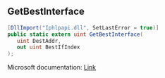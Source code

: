 ## GetBestInterface

```csharp
[DllImport("Iphlpapi.dll", SetLastError = true)]
public static extern uint GetBestInterface(
   uint DestAddr,
   out uint BestIfIndex
);
```

Microsoft documentation: [Link](https://docs.microsoft.com/en-us/windows/win32/api/iphlpapi/nf-iphlpapi-getbestinterface)
